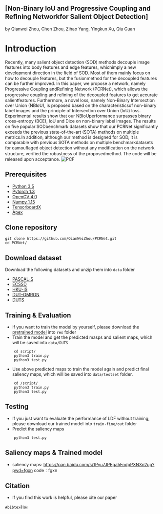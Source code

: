 ## [Non-Binary IoU and Progressive Coupling and Reﬁning Networkfor Salient Object Detection]
by Qianwei Zhou, Chen Zhou, Zihao Yang, Yingkun Xu, Qiu Guan

# Introduction
Recently, many salient object detection (SOD) methods decouple image features into body features and edge features, whichimply a new development direction in the ﬁeld of SOD. Most of them mainly focus on how to decouple features, but the fusionmethod for the decoupled features can be further improved. In this paper, we propose a network, namely Progressive Coupling andReﬁning Network (PCRNet), which allows the progressive coupling and reﬁning of the decoupled features to get accurate salientfeatures. Furthermore, a novel loss, namely Non-Binary Intersection over Union (NBIoU), is proposed based on the characteristicsof non-binary label images and the principle of Intersection over Union (IoU) loss. Experimental results show that our NBIoUperformance surpasses binary cross-entropy (BCE), IoU and Dice on non-binary label images. The results on ﬁve popular SODbenchmark datasets show that our PCRNet signiﬁcantly exceeds the previous state-of-the-art (SOTA) methods on multiple metrics.In addition, although our method is designed for SOD, it is comparable with previous SOTA methods on multiple benchmarkdatasets for camouﬂaged object detection without any modiﬁcation on the network structure, veriﬁed the robustness of the proposedmethod. The code will be released upon acceptance.
![PCF](./fig/PCF.png)
## Prerequisites
- [Python 3.5](https://www.python.org/)
- [Pytorch 1.3](http://pytorch.org/)
- [OpenCV 4.0](https://opencv.org/)
- [Numpy 1.15](https://numpy.org/)
- [TensorboardX](https://github.com/lanpa/tensorboardX)
- [Apex](https://github.com/NVIDIA/apex)


## Clone repository
```shell
git clone https://github.com/QianWeiZhou/PCRNet.git
cd PCRNet/
```

## Download dataset
Download the following datasets and unzip them into `data` folder

- [PASCAL-S](http://cbi.gatech.edu/salobj/)
- [ECSSD](http://www.cse.cuhk.edu.hk/leojia/projects/hsaliency/dataset.html)
- [HKU-IS](https://i.cs.hku.hk/~gbli/deep_saliency.html)
- [DUT-OMRON](http://saliencydetection.net/dut-omron/)
- [DUTS](http://saliencydetection.net/duts/)

## Training & Evaluation
- If you want to train the model by yourself, please download the [pretrained model](https://download.pytorch.org/models/resnet50-19c8e357.pth) into `res` folder
- Train the model and get the predicted masps and salient maps, which will be saved into `data/DUTS`
```shell
    cd script/
    python3 train.py
    python3 test.py
```
- Use above predicted maps to train the model again and predict final saliency maps, which will be saved into `data/testset` folder.
```shell
    cd /script/
    python3 train.py
    python3 test.py
```


## Testing 
- If you just want to evaluate the performance of LDF without training, please download our trained model into `train-fine/out` folder
- Predict the saliency maps
```shell
    python3 test.py
```

## Saliency maps & Trained model
- saliency maps: https://pan.baidu.com/s/1Pyu7JPEga5FndpPXNXn2ug?pwd=fgxn code：fgxn 


## Citation
- If you find this work is helpful, please cite our paper
```
#bibtex引用
```
